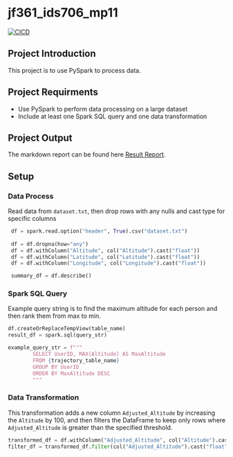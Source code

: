 # jf361_ids706_mp11
[![CICD](https://github.com/siyiia/jf361_ids706_mp10/actions/workflows/cicd.yml/badge.svg)](https://github.com/siyiia/jf361_ids706_mp10/actions/workflows/cicd.yml)

## Project Introduction
This project is to use PySpark to process data.

## Project Requirments
- Use PySpark to perform data processing on a large dataset
- Include at least one Spark SQL query and one data transformation

## Project Output
The markdown report can be found here [Result Report](./result_report.md).

## Setup
### Data Process
Read data from `dataset.txt`, then drop rows with any nulls and cast type for specific columns
```python
 df = spark.read.option("header", True).csv("dataset.txt")
 
 df = df.dropna(how="any")
 df = df.withColumn("Altitude", col("Altitude").cast("float"))
 df = df.withColumn("Latitude", col("Latitude").cast("float"))
 df = df.withColumn("Longitude", col("Longitude").cast("float"))

 summary_df = df.describe()
```

###  Spark SQL Query
Example query string is to find the maximum altitude for each person and then rank them from max to min.
```python
df.createOrReplaceTempView(table_name)
result_df = spark.sql(query_str)

example_query_str = f"""
        SELECT UserID, MAX(Altitude) AS MaxAltitude
        FROM {trajectory_table_name}
        GROUP BY UserID
        ORDER BY MaxAltitude DESC 
        """
```

### Data Transformation
This transformation adds a new column `Adjusted_Altitude` by increasing the `Altitude` by 100, and then filters the 
DataFrame to keep only rows where `Adjusted_Altitude` is greater than the specified threshold.
```python
transformed_df = df.withColumn("Adjusted_Altitude", col("Altitude").cast("float") + 100.0)
filter_df = transformed_df.filter(col("Adjusted_Altitude").cast("float") > threshold)
```